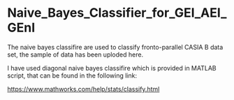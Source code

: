 # Naive_Bayes_Classifier_for_GEI_AEI_GEnI

The naive bayes classifire are used to classify fronto-parallel CASIA B data set, the sample of data has been uploded here. 

I have used diagonal naive bayes classifire which is provided in MATLAB script, that can be found in the following link:

https://www.mathworks.com/help/stats/classify.html
